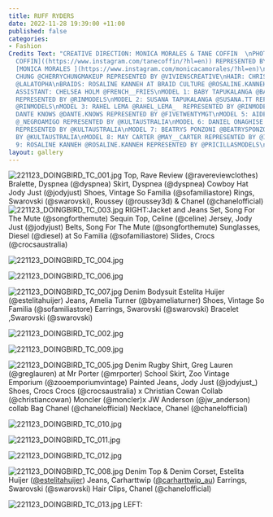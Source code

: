 ```yaml
---
title: RUFF RYDERS
date: 2022-11-28 19:39:00 +11:00
published: false
categories:
- Fashion
Credits Text: "CREATIVE DIRECTION: MONICA MORALES & TANE COFFIN  \nPHOTOGRAPHY: [TANE
  COFFIN]((https://www.instagram.com/tanecoffin/?hl=en)) REPRESENTED BY @VIVIENSCREATIVE\nSTYLING:
  [MONICA MORALES ](https://www.instagram.com/monicacamorales/?hl=en)\nMAKEUP: CHERRY
  CHUNG @CHERRYCHUNGMAKEUP REPRESENTED BY @VIVIENSCREATIVE\nHAIR: CHRISTOPHER BRYNE
  @LALATOPHA\nBRAIDS: ROSALINE KANNEH AT BRAID CULTURE @ROSALINE.KANNEH @BRAIDCULTURE.AU\nSTYLING
  ASSISTANT: CHELSEA HOLM @FRENCH__FRIES\nMODEL 1: BABY TAPUKALANGA @BABYTAPUKALANGA
  REPRESENTED BY @RINMODELS\nMODEL 2: SUSANA TAPUKALANGA @SUSANA.TT REPRESENTED BY
  @RINMODELS\nMODEL 3: RAHEL LEMA @RAHEL_LEMA_  REPRESENTED BY @RINMODELS\nMODEL 4:
  DANTE KNOWS @DANTE.KNOWS REPRESENTED BY @FIVETWENTYMGT\nMODEL 5: AIDEN OUMA-MACHIO
  @_NEGROAMIGO REPRESENTED BY @KULTAUSTRALIA\nMODEL 6: DANIEL ONAGHISE @EMERALD.XV
  REPRESENTED BY @KULTAUSTRALIA\nMODEL 7: BEATRYS PONZONI @BEATRYSPONZONI_ REPRESENTED
  BY @KULTAUSTRALIA\nMODEL 8: MAY CARTER @MAY__CARTER REPRESENTED BY @IMGMODELS\nMODEL
  9: ROSALINE KANNEH @ROSALINE.KANNEH REPRESENTED BY @PRICILLASMODELS\n"
layout: gallery
---
```



![221123_DOINGBIRD_TC_001.jpg](/uploads/221123_DOINGBIRD_TC_001.jpg)
Top, Rave Review (@ravereviewclothes)
Bralette, Dyspnea (@dyspnea)
Skirt, Dyspnea (@dyspnea)
Cowboy Hat Jody Just (@jodyjust)
Shoes, Vintage So Familia (@sofamiliastore)
Rings, Swarovski (@swarovski), Roussey (@roussey3d) & Chanel  (@chanelofficial)
![221123_DOINGBIRD_TC_003.jpg](/uploads/221123_DOINGBIRD_TC_003.jpg)
RIGHT:Jacket and Jeans Set, Song For The Mute (@songforthemute)
Sequin Top, Celine (@celine)
Jersey, Jody Just (@jodyjust)
Belts, Song For The Mute (@songforthemute)
Sunglasses, Diesel (@diesel)  at So Familia (@sofamiliastore)
Slides, Crocs (@crocsaustralia)

![221123_DOINGBIRD_TC_004.jpg](/uploads/221123_DOINGBIRD_TC_004.jpg)

![221123_DOINGBIRD_TC_006.jpg](/uploads/221123_DOINGBIRD_TC_006.jpg)

![221123_DOINGBIRD_TC_007.jpg](/uploads/221123_DOINGBIRD_TC_007.jpg)
Denim Bodysuit Estelita Huijer (@estelitahuijer)
Jeans, Amelia Turner (@byameliaturner)
Shoes, Vintage So Familia (@sofamiliastore)
Earrings, Swarovski (@swarovski)
Bracelet ,Swarovski (@swarovski)


![221123_DOINGBIRD_TC_002.jpg](/uploads/221123_DOINGBIRD_TC_002.jpg)

![221123_DOINGBIRD_TC_009.jpg](/uploads/221123_DOINGBIRD_TC_009.jpg)

![221123_DOINGBIRD_TC_005.jpg](/uploads/221123_DOINGBIRD_TC_005.jpg)
Denim Rugby Shirt, Greg Lauren (@greglauren) at Mr Porter (@mrporter)
School Skirt, Zoo Vintage Emporium (@zooemporiumvintage)
Painted Jeans, Jody Just (@jodyjust_)
Shoes, Crocs Crocs (@crocsaustralia) x Christian Cowan Collab (@christiancowan)
Moncler (@moncler)x JW Anderson  (@jw_anderson) collab 
Bag Chanel (@chanelofficial)
Necklace, Chanel  (@chanelofficial)

![221123_DOINGBIRD_TC_010.jpg](/uploads/221123_DOINGBIRD_TC_010.jpg)

![221123_DOINGBIRD_TC_011.jpg](/uploads/221123_DOINGBIRD_TC_011.jpg)

![221123_DOINGBIRD_TC_012.jpg](/uploads/221123_DOINGBIRD_TC_012.jpg)

![221123_DOINGBIRD_TC_008.jpg](/uploads/221123_DOINGBIRD_TC_008.jpg)
Denim Top & Denim Corset, Estelita Huijer ([@estelitahuijer](https://www.instagram.com/estelitaisbeautiful/?hl=en))
Jeans, Carharttwip ([@carharttwip_au](https://www.carhartt-wip.com.au))
Earrings, Swarovski (@swarovski)
Hair Clips, Chanel (@chanelofficial)

![221123_DOINGBIRD_TC_013.jpg](/uploads/221123_DOINGBIRD_TC_013.jpg)
LEFT: